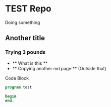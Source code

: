 # TEST Repo

Doing something

## Another title


### Trying 3 pounds

* ** What is this **
* ** Copying another md page ** (Outside that)

Code Block

```Pascal
program test

begin
end.

```





